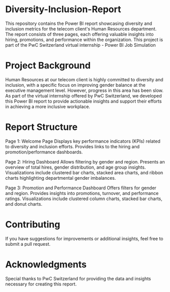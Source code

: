 # Diversity-Inclusion-Report
This repository contains the Power BI report showcasing diversity and inclusion metrics for the telecom client's Human Resources department. The report consists of three pages, each offering valuable insights into hiring, promotions, and performance within the organization.
This project is part of the PwC Switzerland virtual internship - Power BI Job Simulation

# Project Background

Human Resources at our telecom client is highly committed to diversity and inclusion, with a specific focus on improving gender balance at the executive management level. However, progress in this area has been slow. As part of the virtual internship offered by PwC Switzerland, we developed this Power BI report to provide actionable insights and support their efforts in achieving a more inclusive workplace.

# Report Structure
Page 1: Welcome Page
    Displays key performance indicators (KPIs) related to diversity and inclusion efforts.
    Provides links to the hiring and promotion/performance dashboards.

Page 2: Hiring Dashboard
    Allows filtering by gender and region.
    Presents an overview of total hires, gender distribution, and age group insights.
    Visualizations include clustered bar charts, stacked area charts, and ribbon charts highlighting departmental gender imbalances.

Page 3: Promotion and Performance Dashboard
    Offers filters for gender and region.
    Provides insights into promotions, turnover, and performance ratings.
    Visualizations include clustered column charts, stacked bar charts, and donut charts.

# Contributing
If you have suggestions for improvements or additional insights, feel free to submit a pull request.    

# Acknowledgments
  Special thanks to PwC Switzerland for providing the data and insights necessary for creating this report.
